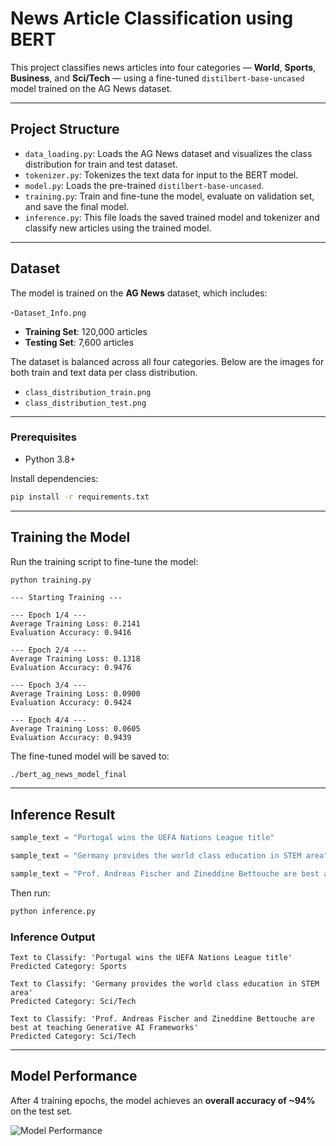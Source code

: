 
# News Article Classification using BERT

This project classifies news articles into four categories — **World**, **Sports**, **Business**, and **Sci/Tech** — using a fine-tuned `distilbert-base-uncased` model trained on the AG News dataset.

---

## Project Structure

- `data_loading.py`: Loads the AG News dataset and visualizes the class distribution for train and test dataset.
- `tokenizer.py`: Tokenizes the text data for input to the BERT model.
- `model.py`: Loads the pre-trained `distilbert-base-uncased`.
- `training.py`: Train and fine-tune the model, evaluate on validation set, and save the final model.
- `inference.py`: This file loads the saved trained model and tokenizer and classify new articles using the trained model.

---

## Dataset

The model is trained on the **AG News** dataset, which includes:

-`Dataset_Info.png`

- **Training Set**: 120,000 articles  
- **Testing Set**: 7,600 articles  

The dataset is balanced across all four categories. Below are the images for both train and text data per class distribution.

- `class_distribution_train.png`  
- `class_distribution_test.png`  
---

### Prerequisites

- Python 3.8+

Install dependencies:

```bash
pip install -r requirements.txt
```

---

## Training the Model

Run the training script to fine-tune the model:

```bash
python training.py
```

```
--- Starting Training ---

--- Epoch 1/4 ---
Average Training Loss: 0.2141
Evaluation Accuracy: 0.9416

--- Epoch 2/4 ---
Average Training Loss: 0.1318
Evaluation Accuracy: 0.9476

--- Epoch 3/4 ---
Average Training Loss: 0.0900
Evaluation Accuracy: 0.9424

--- Epoch 4/4 ---
Average Training Loss: 0.0605
Evaluation Accuracy: 0.9439
```

The fine-tuned model will be saved to:

```
./bert_ag_news_model_final
```

---

## Inference Result

```python
sample_text = "Portugal wins the UEFA Nations League title"

sample_text = "Germany provides the world class education in STEM area"

sample_text = "Prof. Andreas Fischer and Zineddine Bettouche are best at teaching Generative AI Frameworks"
```

Then run:

```bash
python inference.py
```

### Inference Output

```
Text to Classify: 'Portugal wins the UEFA Nations League title'
Predicted Category: Sports

Text to Classify: 'Germany provides the world class education in STEM area'
Predicted Category: Sci/Tech

Text to Classify: 'Prof. Andreas Fischer and Zineddine Bettouche are best at teaching Generative AI Frameworks'
Predicted Category: Sci/Tech

```

---

## Model Performance

After 4 training epochs, the model achieves an **overall accuracy of \~94%** on the test set.

![Model Performance](Model_Performances.png)





